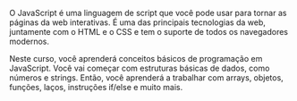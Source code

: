 O JavaScript é uma linguagem de script que você pode usar para tornar as páginas da web interativas. É uma das principais tecnologias da web, juntamente com o HTML e o CSS e tem o suporte de todos os navegadores modernos.

Neste curso, você aprenderá conceitos básicos de programação em JavaScript. Você vai começar com estruturas básicas de dados, como números e strings. Então, você aprenderá a trabalhar com arrays, objetos, funções, laços, instruções if/else e muito mais.